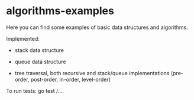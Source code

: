 # algorithms-examples
Here you can find some examples of basic data structures and algorithms.

Implemented:
- stack data structure
- queue data structure

- tree traversal,
  both recursive and stack/queue implementations (pre-order, post-order, in-order, level-order)  

To run tests:
go test <repository folder>/....


